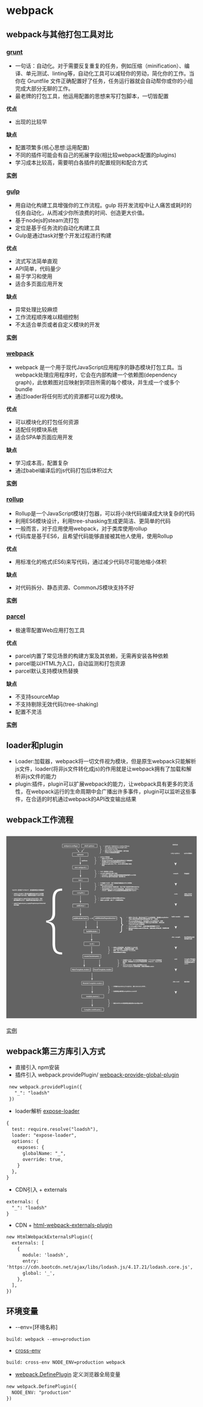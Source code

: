 # webpack 

## webpack与其他打包工具对比

### [grunt](https://www.gruntjs.net/)
- 一句话：自动化。对于需要反复重复的任务，例如压缩（minification）、编译、单元测试、linting等，自动化工具可以减轻你的劳动，简化你的工作。当你在 Gruntfile 文件正确配置好了任务，任务运行器就会自动帮你或你的小组完成大部分无聊的工作。
- 最老牌的打包工具，他运用配置的思想来写打包脚本，一切皆配置

**优点** 
- 出现的比较早

**缺点**
- 配置项繁多(核心思想:运用配置)
- 不同的插件可能会有自己的拓展字段(相比较webpack配置的plugins)
- 学习成本比较高，需要明白各插件的配置规则和配合方式

**[实例](../packTools/grunt_demo)**

### [gulp](https://www.gulpjs.com.cn/)
- 用自动化构建工具增强你的工作流程。gulp 将开发流程中让人痛苦或耗时的任务自动化，从而减少你所浪费的时间、创造更大价值。
- 基于nodejs的steam流打包
- 定位是基于任务流的自动化构建工具
- Gulp是通过task对整个开发过程进行构建

**优点** 
- 流式写法简单直观
- API简单，代码量少
- 易于学习和使用
- 适合多页面应用开发

**缺点**
- 异常处理比较麻烦
- 工作流程顺序难以精细控制
- 不太适合单页或者自定义模块的开发

**[实例](../packTools/gulp_demo)**

### [webpack](https://webpack.docschina.org/concepts/)
- webpack 是一个用于现代JavaScript应用程序的静态模块打包工具。当webpack处理应用程序时，它会在内部构建一个依赖图(dependency graph)，此依赖图对应映射到项目所需的每个模块，并生成一个或多个bundle
- 通过loader将任何形式的资源都可以视为模块。

**优点** 
- 可以模块化的打包任何资源
- 适配任何模块系统
- 适合SPA单页面应用开发

**缺点**
- 学习成本高，配置复杂
- 通过babel编译后的js代码打包后体积过大

**[实例](../packTools/webpack_demo)**

### [rollup](https://www.rollupjs.com/)
- Rollup是一个JavaScript模块打包器，可以将小块代码编译成大块复杂的代码
- 利用ES6模块设计，利用tree-shasking生成更简洁、更简单的代码
- 一般而言，对于应用使用webpack，对于类库使用rollup
- 代码库是基于ES6，且希望代码能够直接被其他人使用，使用Rollup

**优点** 
- 用标准化的格式(ES6)来写代码，通过减少代码尽可能地缩小体积

**缺点**
- 对代码拆分、静态资源、CommonJS模块支持不好

**[实例](../packTools/rollup_demo)**

### [parcel](https://parceljs.org/)
- 极速零配置Web应用打包工具

**优点** 
- parcel内置了常见场景的构建方案及其依赖，无需再安装各种依赖
- parcel能以HTML为入口，自动监测和打包资源
- parcel默认支持模块热替换

**缺点**
- 不支持sourceMap
- 不支持剔除无效代码(tree-shaking)
- 配置不灵活

**[实例](../packTools/parcel_demo)**

## loader和plugin
- Loader:加载器，webpack将一切文件视为模块，但是原生webpack只能解析js文件，loader(将非js文件转化成js)的作用就是让webpack拥有了加载和解析非js文件的能力
- plugin:插件，plugin可以扩展webpack的能力，让webpack具有更多的灵活性，在webpack运行的生命周期中会广播出许多事件，plugin可以监听这些事件，在合适的时机通过webpack的API改变输出结果

## webpack工作流程
![webpack工作流程图](/assets/images/webpack工作流程.jpg)
- 

[实例](+)
## webpack第三方库引入方式
- 直接引入  npm安装
- 插件引入  webpack.providePlugin/ [webpack-provide-global-plugin](https://www.npmjs.com/package/webpack-provide-global-plugin)
```
 new webpack.providePlugin({
   "_": "loadsh"
 })
```
- loader解析 [expose-loader](https://www.npmjs.com/package/expose-loader)
```
{
  test: require.resolve("loadsh"),
  loader: "expose-loader",
  options: {
    exposes: {
      globalName: "_",
      override: true,
    }
  },
}
```
- CDN引入 + externals
```
externals: {
  "_": "loadsh"
}
```
- CDN + [html-webpack-externals-plugin](https://www.npmjs.com/package/html-webpack-externals-plugin)
```
new HtmlWebpackExternalsPlugin({
  externals: [
    {
      module: 'loadsh',
      entry: 'https://cdn.bootcdn.net/ajax/libs/lodash.js/4.17.21/lodash.core.js',
      global: '_',
    },
  ],
})
```
## 环境变量
- --env=[环境名称]
```
build: webpack --env=production
```
- [cross-env](https://www.npmjs.com/package/cross-env)
```
build: cross-env NODE_ENV=production webpack 
```
- [webpack.DefinePlugin](https://webpack.docschina.org/plugins/define-plugin/) 定义浏览器全局变量
```
new webpack.DefinePlugin({
  NODE_ENV: "production"
})
```

## 